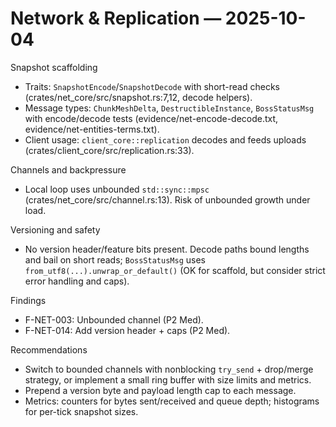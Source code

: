 # Network & Replication — 2025-10-04

Snapshot scaffolding
- Traits: `SnapshotEncode`/`SnapshotDecode` with short-read checks (crates/net_core/src/snapshot.rs:7,12, decode helpers).
- Message types: `ChunkMeshDelta`, `DestructibleInstance`, `BossStatusMsg` with encode/decode tests (evidence/net-encode-decode.txt, evidence/net-entities-terms.txt).
- Client usage: `client_core::replication` decodes and feeds uploads (crates/client_core/src/replication.rs:33).

Channels and backpressure
- Local loop uses unbounded `std::sync::mpsc` (crates/net_core/src/channel.rs:13). Risk of unbounded growth under load.

Versioning and safety
- No version header/feature bits present. Decode paths bound lengths and bail on short reads; `BossStatusMsg` uses `from_utf8(...).unwrap_or_default()` (OK for scaffold, but consider strict error handling and caps).

Findings
- F-NET-003: Unbounded channel (P2 Med).
- F-NET-014: Add version header + caps (P2 Med).

Recommendations
- Switch to bounded channels with nonblocking `try_send` + drop/merge strategy, or implement a small ring buffer with size limits and metrics.
- Prepend a version byte and payload length cap to each message.
- Metrics: counters for bytes sent/received and queue depth; histograms for per-tick snapshot sizes.

